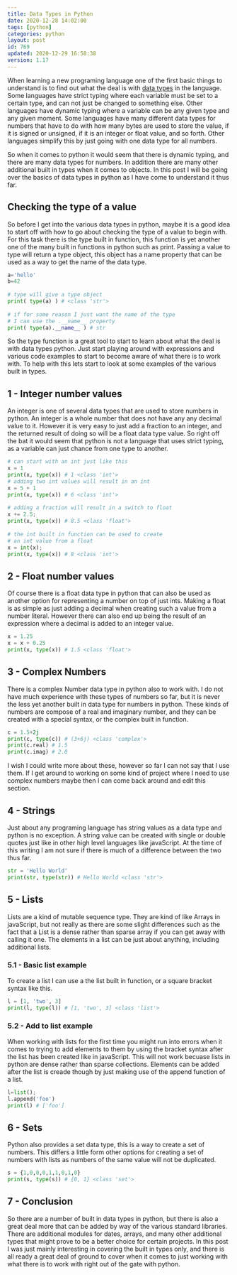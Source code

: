 ```yaml
---
title: Data Types in Python
date: 2020-12-28 14:02:00
tags: [python]
categories: python
layout: post
id: 769
updated: 2020-12-29 16:58:38
version: 1.17
---
```


When learning a new programing language one of the first basic things to understand is to find out what the deal is with [data types](https://www.tutorialsteacher.com/python/python-data-types) in the language. Some languages have strict typing where each variable must be set to a certain type, and can not just be changed to something else. Other languages have dynamic typing where a variable can be any given type and any given moment. Some languages have many different data types for numbers that have to do with how many bytes are used to store the value, if it is signed or unsigned, if it is an integer or float value, and so forth. Other languages simplify this by just going with one data type for all numbers.

So when it comes to python it would seem that there is dynamic typing, and there are many data types for numbers. In addition there are many other additional built in types when it comes to objects. In this post I will be going over the basics of data types in python as I have come to understand it thus far.

<!-- more -->

## Checking the type of a value

So before I get into the various data types in python, maybe it is a good idea to start off with how to go about checking the type of a value to begin with. For this task there is the type built in function, this function is yet another one of the many built in functions in python such as print. Passing a value to type will return a type object, this object has a name property that can be used as a way to get the name of the data type.

```python
a='hello'
b=42
 
# type will give a type object
print( type(a) ) # <class 'str'>
 
# if for some reason I just want the name of the type
# I can use the .__name__ property
print( type(a).__name__ ) # str
```

So the type function is a great tool to start to learn about what the deal is with data types python. Just start playing around with expressions and various code examples to start to become aware of what there is to work with. To help with this lets start to look at some examples of the various built in types.

## 1 - Integer number values

An integer is one of several data types that are used to store numbers in python. An integer is a whole number that does not have any any decimal value to it. However it is very easy to just add a fraction to an integer, and the returned result of doing so will be a float data type value. So right off the bat it would seem that python is not a language that uses strict typing, as a variable can just chance from one type to another.

```python
# can start with an int just like this
x = 1
print(x, type(x)) # 1 <class 'int'>
# adding two int values will result in an int
x = 5 + 1
print(x, type(x)) # 6 <class 'int'>
 
# adding a fraction will result in a switch to float
x += 2.5;
print(x, type(x)) # 8.5 <class 'float'>
 
# the int built in function can be used to create
# an int value from a float
x = int(x);
print(x, type(x)) # 8 <class 'int'>
```

## 2 - Float number values

Of course there is a float data type in python that can also be used as another option for representing a number on top of just ints. Making a float is as simple as just adding a decimal when creating such a value from a number literal. However there can also end up being the result of an expression where a decimal is added to an integer value.

```python
x = 1.25
x = x + 0.25
print(x, type(x)) # 1.5 <class 'float'>
```

## 3 - Complex Numbers

There is a complex Number data type in python also to work with. I do not have much experience with these types of numbers so far, but it is never the less yet another built in data type for numbers in python. These kinds of numbers are compose of a real and imaginary number, and they can be created with a special syntax, or the complex built in function.

```python
c = 1.5+2j
print(c, type(c)) # (3+6j) <class 'complex'>
print(c.real) # 1.5
print(c.imag) # 2.0
```

I wish I could write more about these, however so far I can not say that I use them. If I get around to working on some kind of project where I need to use complex numbers maybe then I can come back around and edit this section.

## 4 - Strings

Just about any programing language has string values as a data type and python is no exception. A string value can be created with single or double quotes just like in other high level languages like javaScript. At the time of this writing I am not sure if there is much of a difference between the two thus far.

```python
str = 'Hello World'
print(str, type(str)) # Hello World <class 'str'>
```

## 5 - Lists

Lists are a kind of mutable sequence type. They are kind of like Arrays in javaScript, but not really as there are some slight differences such as the fact that a List is a dense rather than sparse array if you can get away with calling it one. The elements in a list can be just about anything, including additional lists.

### 5.1 - Basic list example

To create a list I can use a the list built in function, or a square bracket syntax like this.

```python
l = [1, 'two', 3]
print(l, type(l)) # [1, 'two', 3] <class 'list'>
```

### 5.2 - Add to list example

When working with lists for the first time you might run into errors when it comes to trying to add elements to them by using the bracket syntax after the list has been created like in javaScript. This will not work becuase lists in python are dense rather than sparse collections. Elements can be added after the list is creade though by just making use of the append function of a list.

```python
l=list();
l.append('foo')
print(l) # ['foo']
```

## 6 - Sets

Python also provides a set data type, this is a way to create a set of numbers. This differs a little form other options for creating a set of numbers with lists as numbers of the same value will not be duplicated.

```python
s = {1,0,0,0,1,1,0,1,0}
print(s, type(s)) # {0, 1} <class 'set'>
```

## 7 - Conclusion

So there are a number of built in data types in python, but there is also a great deal more that can be added by way of the various standard libraries. There are additional modules for dates, arrays, and many other additional types that might prove to be a better choice for certain projects. In this post I was just mainly interesting in covering the built in types only, and there is all ready a great deal of ground to cover when it comes to just working with what there is to work with right out of the gate with python.


